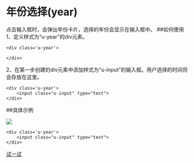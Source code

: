 # 年份选择(year)
点击输入框时，会弹出年份卡片，选择的年份会显示在输入框中。
##如何使用
1、定义样式为“u-year”的div元素。
	
	<div class='u-year'>
        
    </div>
2、在第一步创建的div元素中添加样式为“u-input”的输入框。用户选择的时间将会存放在这里。

	<div class='u-year'>
        <input class="u-input" type="text">
    </div>

##具体示例

![](img/year.png) 

	<div class='u-year'>
        <input class="u-input" type="text">
    </div>



[试一试](http://iuap.yonyou.com/fe/demo/#/demos/ui/year "试一试")